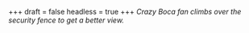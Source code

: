 
+++
draft = false
headless = true
+++
_Crazy Boca fan climbs over the security fence to get a better view._
